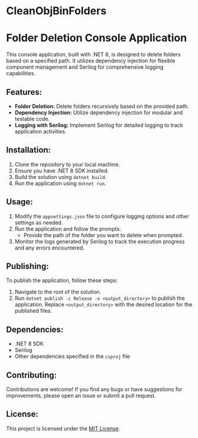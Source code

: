 # CleanObjBinFolders

# Folder Deletion Console Application

This console application, built with .NET 8, is designed to delete folders based on a specified path. It utilizes dependency injection for flexible component management and Serilog for comprehensive logging capabilities.

## Features:
- **Folder Deletion:** Delete folders recursively based on the provided path.
- **Dependency Injection:** Utilize dependency injection for modular and testable code.
- **Logging with Serilog:** Implement Serilog for detailed logging to track application activities.

## Installation:

1. Clone the repository to your local machine.
2. Ensure you have .NET 8 SDK installed.
3. Build the solution using `dotnet build`.
4. Run the application using `dotnet run`.
   
## Usage:

1. Modify the `appsettings.json` file to configure logging options and other settings as needed.
2. Run the application and follow the prompts:
   - Provide the path of the folder you want to delete when prompted.
3. Monitor the logs generated by Serilog to track the execution progress and any errors encountered.

## Publishing:

To publish the application, follow these steps:

1. Navigate to the root of the solution.
2. Run `dotnet publish -c Release -o <output_directory>` to publish the application. Replace `<output_directory>` with the desired location for the published files.

## Dependencies:

- .NET 8 SDK
- Serilog
- Other dependencies specified in the `csproj` file

## Contributing:

Contributions are welcome! If you find any bugs or have suggestions for improvements, please open an issue or submit a pull request.

## License:

This project is licensed under the [MIT License](LICENSE).